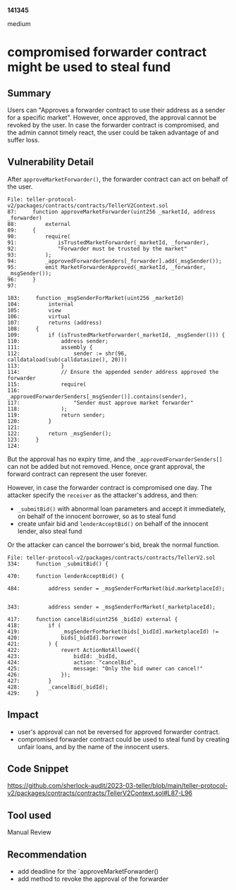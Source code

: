 __141345__

medium

# compromised forwarder contract might be used to steal fund

## Summary

Users can "Approves a forwarder contract to use their address as a sender for a specific market". However, once approved, the approval cannot be revoked by the user. In case the forwarder contract is compromised, and the admin cannot timely react, the user could be taken advantage of and suffer loss.


## Vulnerability Detail

After `approveMarketForwarder()`, the forwarder contract can act on behalf of the user.
```solidity
File: teller-protocol-v2/packages/contracts/contracts/TellerV2Context.sol
87:     function approveMarketForwarder(uint256 _marketId, address _forwarder)
88:         external
89:     {
90:         require(
91:             isTrustedMarketForwarder(_marketId, _forwarder),
92:             "Forwarder must be trusted by the market"
93:         );
94:         _approvedForwarderSenders[_forwarder].add(_msgSender());
95:         emit MarketForwarderApproved(_marketId, _forwarder, _msgSender());
96:     }
97: 

103:     function _msgSenderForMarket(uint256 _marketId)
104:         internal
105:         view
106:         virtual
107:         returns (address)
108:     {
109:         if (isTrustedMarketForwarder(_marketId, _msgSender())) {
110:             address sender;
111:             assembly {
112:                 sender := shr(96, calldataload(sub(calldatasize(), 20)))
113:             }
114:             // Ensure the appended sender address approved the forwarder
115:             require(
116:                 _approvedForwarderSenders[_msgSender()].contains(sender),
117:                 "Sender must approve market forwarder"
118:             );
119:             return sender;
120:         }
121: 
122:         return _msgSender();
123:     }
124: 
```

But the approval has no expiry time, and the `_approvedForwarderSenders[]` can not be added but not removed. Hence, once grant approval, the forward contract can represent the user forever. 

However, in case the forwarder contract is compromised one day. The attacker specify the `receiver` as the attacker's address, and then:
- `_submitBid()` with abnormal loan parameters and accept it immediately, on behalf of the innocent borrower, so as to steal fund
- create unfair bid and `lenderAcceptBid()` on behalf of the innocent lender, also steal fund

Or the attacker can cancel the borrower's bid, break the normal function.

```solidity
File: teller-protocol-v2/packages/contracts/contracts/TellerV2.sol
334:     function _submitBid() {

470:     function lenderAcceptBid() {

484:         address sender = _msgSenderForMarket(bid.marketplaceId);


343:         address sender = _msgSenderForMarket(_marketplaceId);

417:     function cancelBid(uint256 _bidId) external {
418:         if (
419:             _msgSenderForMarket(bids[_bidId].marketplaceId) !=
420:             bids[_bidId].borrower
421:         ) {
422:             revert ActionNotAllowed({
423:                 bidId: _bidId,
424:                 action: "cancelBid",
425:                 message: "Only the bid owner can cancel!"
426:             });
427:         }
428:         _cancelBid(_bidId);
429:     }
```


## Impact

- user's approval can not be reversed for approved forwarder contract.
- compromised forwarder contract could be used to steal fund by creating unfair loans, and by the name of the innocent users.

## Code Snippet

https://github.com/sherlock-audit/2023-03-teller/blob/main/teller-protocol-v2/packages/contracts/contracts/TellerV2Context.sol#L87-L96


## Tool used

Manual Review

## Recommendation

- add deadline for the `approveMarketForwarder()
- add method to revoke the approval of the forwarder

